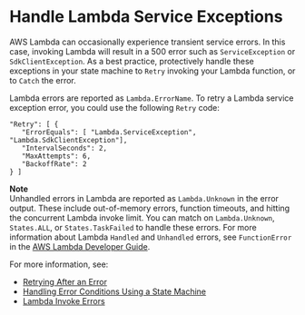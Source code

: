 # Handle Lambda Service Exceptions<a name="bp-lambda-serviceexception"></a>

AWS Lambda can occasionally experience transient service errors\. In this case, invoking Lambda will result in a 500 error such as `ServiceException` or `SdkClientException`\. As a best practice, protectively handle these exceptions in your state machine to `Retry` invoking your Lambda function, or to `Catch` the error\.

Lambda errors are reported as `Lambda.ErrorName`\. To retry a Lambda service exception error, you could use the following `Retry` code:

```
"Retry": [ {
   "ErrorEquals": [ "Lambda.ServiceException", "Lambda.SdkClientException"],
   "IntervalSeconds": 2,
   "MaxAttempts": 6,
   "BackoffRate": 2
} ]
```

**Note**  
Unhandled errors in Lambda are reported as `Lambda.Unknown` in the error output\. These include out\-of\-memory errors, function timeouts, and hitting the concurrent Lambda invoke limit\. You can match on `Lambda.Unknown`, `States.ALL`, or `States.TaskFailed` to handle these errors\. For more information about Lambda `Handled` and `Unhandled` errors, see `FunctionError` in the [AWS Lambda Developer Guide](https://docs.aws.amazon.com/lambda/latest/dg/API_Invoke.html#API_Invoke_ResponseSyntax)\. 

For more information, see:
+ [Retrying After an Error](concepts-error-handling.md#error-handling-retrying-after-an-error)
+ [Handling Error Conditions Using a State Machine](tutorial-handling-error-conditions.md)
+ [Lambda Invoke Errors](https://docs.aws.amazon.com/lambda/latest/dg/API_Invoke.html#API_Invoke_Errors)